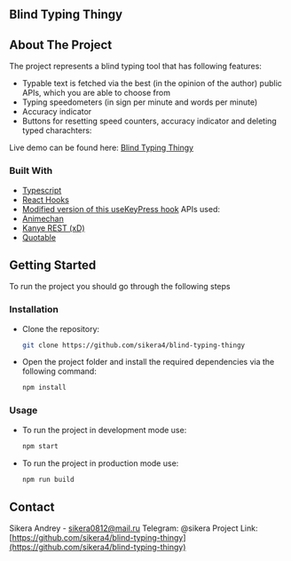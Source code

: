 ## Blind Typing Thingy
## About The Project
The project represents a blind typing tool that has following features:
* Typable text is fetched via the best (in the opinion of the author) public APIs, which you are able to choose from
* Typing speedometers (in sign per minute and words per minute)
* Accuracy indicator
* Buttons for resetting speed counters, accuracy indicator and deleting typed charachters:

Live demo can be found here: [Blind Typing Thingy](https://sikera4.github.io/blind-typing-thingy/)
### Built With
* [Typescript](https://www.typescriptlang.org)
* [React Hooks](https://reactjs.org/docs/hooks-intro.html)
* [Modified version of this useKeyPress hook](https://usehooks.com/useKeyPress/)
APIs used:
* [Animechan](https://github.com/RocktimSaikia/anime-chan)
* [Kanye REST (xD)](https://kanye.rest)
* [Quotable](https://api.quotable.io)
## Getting Started
To run the project you should go through the following steps
### Installation
* Clone the repository:
   ```sh
   git clone https://github.com/sikera4/blind-typing-thingy
   ```
* Open the project folder and install the required dependencies via the following command:
   ```sh
   npm install
   ```
### Usage
* To run the project in development mode use:
   ```sh
   npm start
   ```
* To run the project in production mode use:
   ```sh
   npm run build
   ```
## Contact
Sikera Andrey - sikera0812@mail.ru
Telegram: @sikera
Project Link: [https://github.com/sikera4/blind-typing-thingy](https://github.com/sikera4/blind-typing-thingy)
